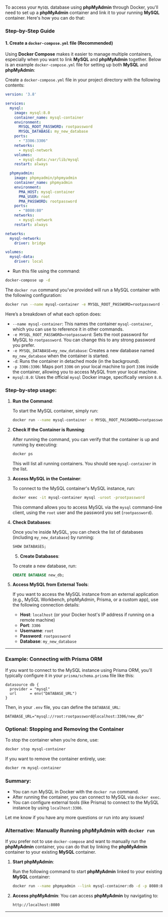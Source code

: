 To access your `MySQL` database using **phpMyAdmin** through Docker, you'll need to set up a **phpMyAdmin** container and link it to your running **MySQL** container. Here's how you can do that:

### Step-by-Step Guide

#### 1. **Create a `docker-compose.yml` file (Recommended)**

Using **Docker Compose** makes it easier to manage multiple containers, especially when you want to link **MySQL** and **phpMyAdmin** together. Below is an example `docker-compose.yml` file for setting up both **MySQL** and **phpMyAdmin**:

Create a `docker-compose.yml` file in your project directory with the following contents:

```yaml
version: '3.8'

services:
  mysql:
    image: mysql:8.0
    container_name: mysql-container
    environment:
      MYSQL_ROOT_PASSWORD: rootpassword
      MYSQL_DATABASE: my_new_database
    ports:
      - "3306:3306"
    networks:
      - mysql-network
    volumes:
      - mysql-data:/var/lib/mysql
    restart: always

  phpmyadmin:
    image: phpmyadmin/phpmyadmin
    container_name: phpmyadmin
    environment:
      PMA_HOST: mysql-container
      PMA_USER: root
      PMA_PASSWORD: rootpassword
    ports:
      - "8080:80"
    networks:
      - mysql-network
    restart: always

networks:
  mysql-network:
    driver: bridge

volumes:
  mysql-data:
    driver: local
```
- Run this file using the command:
```bash
docker-compose up -d
```

The `docker run` command you’ve provided will run a MySQL container with the following configuration:

```bash
docker run --name mysql-container -e MYSQL_ROOT_PASSWORD=rootpassword -e MYSQL_DATABASE=my_new_database -d -p 3306:3306 mysql:8.0
```

Here’s a breakdown of what each option does:

- `--name mysql-container`: This names the container `mysql-container`, which you can use to reference it in other commands.
- `-e MYSQL_ROOT_PASSWORD=rootpassword`: Sets the root password for MySQL to `rootpassword`. You can change this to any strong password you prefer.
- `-e MYSQL_DATABASE=my_new_database`: Creates a new database named `my_new_database` when the container is started.
- `-d`: Runs the container in detached mode (in the background).
- `-p 3306:3306`: Maps port `3306` on your local machine to port `3306` inside the container, allowing you to access MySQL from your local machine.
- `mysql:8.0`: Uses the official `mysql` Docker image, specifically version `8.0`.

### Step-by-step usage:

1. **Run the Command**:

   To start the MySQL container, simply run:

   ```bash
   docker run --name mysql-container -e MYSQL_ROOT_PASSWORD=rootpassword -e MYSQL_DATABASE=my_new_database -d -p 3306:3306 mysql:8.0
   ```

2. **Check If the Container is Running**:

   After running the command, you can verify that the container is up and running by executing:

   ```bash
   docker ps
   ```

   This will list all running containers. You should see `mysql-container` in the list.

3. **Access MySQL in the Container**:

   To connect to the MySQL container's MySQL instance, run:

   ```bash
   docker exec -it mysql-container mysql -uroot -prootpassword
   ```

   This command allows you to access MySQL via the `mysql` command-line client, using the `root` user and the password you set (`rootpassword`).

4. **Check Databases**:

   Once you’re inside MySQL, you can check the list of databases (including `my_new_database`) by running:

   ```sql
   SHOW DATABASES;
   ```

   5. **Create Databases**:

   To create a new database, run:

   ```sql
   CREATE DATABASE new_db;
   ```


5. **Access MySQL from External Tools**:

   If you want to access the MySQL instance from an external application (e.g., MySQL Workbench, phpMyAdmin, Prisma, or a custom app), use the following connection details:

   - **Host**: `localhost` (or your Docker host's IP address if running on a remote machine)
   - **Port**: `3306`
   - **Username**: `root`
   - **Password**: `rootpassword`
   - **Database**: `my_new_database`

---

### Example: Connecting with Prisma ORM

If you want to connect to the MySQL instance using Prisma ORM, you’ll typically configure it in your `prisma/schema.prisma` file like this:

```prisma
datasource db {
  provider = "mysql"
  url      = env("DATABASE_URL")
}
```

Then, in your `.env` file, you can define the `DATABASE_URL`:

```env
DATABASE_URL="mysql://root:rootpassword@localhost:3306/new_db"
```

### Optional: Stopping and Removing the Container

To stop the container when you’re done, use:

```bash
docker stop mysql-container
```

If you want to remove the container entirely, use:

```bash
docker rm mysql-container
```

### Summary:

- You can run MySQL in Docker with the `docker run` command.
- After running the container, you can connect to MySQL via `docker exec`.
- You can configure external tools (like Prisma) to connect to the MySQL instance by using `localhost:3306`.

Let me know if you have any more questions or run into any issues!

### Alternative: Manually Running phpMyAdmin with `docker run`

If you prefer not to use `docker-compose` and want to manually run the **phpMyAdmin** container, you can do that by linking the **phpMyAdmin** container to your existing **MySQL** container.

1. **Start phpMyAdmin**:

   Run the following command to start **phpMyAdmin** linked to your existing **MySQL** container:

   ```bash
   docker run --name phpmyadmin --link mysql-container:db -d -p 8080:80 -e PMA_HOST=mysql-container -e PMA_USER=root -e PMA_PASSWORD=rootpassword phpmyadmin/phpmyadmin
   ```


2. **Access phpMyAdmin**:
   You can access **phpMyAdmin** by navigating to:

   ```
   http://localhost:8080
   ```

---
